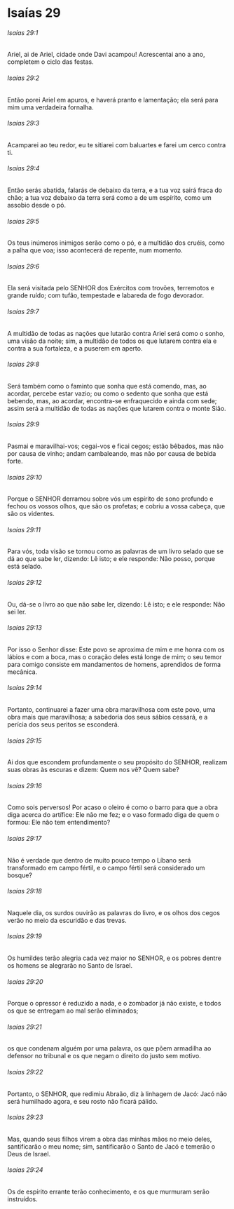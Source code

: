# Isaías 29

###### Isaías 29:1

Ariel, ai de Ariel, cidade onde Davi acampou! Acrescentai ano a ano, completem o ciclo das festas.

###### Isaías 29:2

Então porei Ariel em apuros, e haverá pranto e lamentação; ela será para mim uma verdadeira fornalha.

###### Isaías 29:3

Acamparei ao teu redor, eu te sitiarei com baluartes e farei um cerco contra ti.

###### Isaías 29:4

Então serás abatida, falarás de debaixo da terra, e a tua voz sairá fraca do chão; a tua voz debaixo da terra será como a de um espírito, como um assobio desde o pó.

###### Isaías 29:5

Os teus inúmeros inimigos serão como o pó, e a multidão dos cruéis, como a palha que voa; isso acontecerá de repente, num momento.

###### Isaías 29:6

Ela será visitada pelo SENHOR dos Exércitos com trovões, terremotos e grande ruído; com tufão, tempestade e labareda de fogo devorador.

###### Isaías 29:7

A multidão de todas as nações que lutarão contra Ariel será como o sonho, uma visão da noite; sim, a multidão de todos os que lutarem contra ela e contra a sua fortaleza, e a puserem em aperto.

###### Isaías 29:8

Será também como o faminto que sonha que está comendo, mas, ao acordar, percebe estar vazio; ou como o sedento que sonha que está bebendo, mas, ao acordar, encontra-se enfraquecido e ainda com sede; assim será a multidão de todas as nações que lutarem contra o monte Sião.

###### Isaías 29:9

Pasmai e maravilhai-vos; cegai-vos e ficai cegos; estão bêbados, mas não por causa de vinho; andam cambaleando, mas não por causa de bebida forte.

###### Isaías 29:10

Porque o SENHOR derramou sobre vós um espírito de sono profundo e fechou os vossos olhos, que são os profetas; e cobriu a vossa cabeça, que são os videntes.

###### Isaías 29:11

Para vós, toda visão se tornou como as palavras de um livro selado que se dá ao que sabe ler, dizendo: Lê isto; e ele responde: Não posso, porque está selado.

###### Isaías 29:12

Ou, dá-se o livro ao que não sabe ler, dizendo: Lê isto; e ele responde: Não sei ler.

###### Isaías 29:13

Por isso o Senhor disse: Este povo se aproxima de mim e me honra com os lábios e com a boca, mas o coração deles está longe de mim; o seu temor para comigo consiste em mandamentos de homens, aprendidos de forma mecânica.

###### Isaías 29:14

Portanto, continuarei a fazer uma obra maravilhosa com este povo, uma obra mais que maravilhosa; a sabedoria dos seus sábios cessará, e a perícia dos seus peritos se esconderá.

###### Isaías 29:15

Ai dos que escondem profundamente o seu propósito do SENHOR, realizam suas obras às escuras e dizem: Quem nos vê? Quem sabe?

###### Isaías 29:16

Como sois perversos! Por acaso o oleiro é como o barro para que a obra diga acerca do artífice: Ele não me fez; e o vaso formado diga de quem o formou: Ele não tem entendimento?

###### Isaías 29:17

Não é verdade que dentro de muito pouco tempo o Líbano será transformado em campo fértil, e o campo fértil será considerado um bosque?

###### Isaías 29:18

Naquele dia, os surdos ouvirão as palavras do livro, e os olhos dos cegos verão no meio da escuridão e das trevas.

###### Isaías 29:19

Os humildes terão alegria cada vez maior no SENHOR, e os pobres dentre os homens se alegrarão no Santo de Israel.

###### Isaías 29:20

Porque o opressor é reduzido a nada, e o zombador já não existe, e todos os que se entregam ao mal serão eliminados;

###### Isaías 29:21

os que condenam alguém por uma palavra, os que põem armadilha ao defensor no tribunal e os que negam o direito do justo sem motivo.

###### Isaías 29:22

Portanto, o SENHOR, que redimiu Abraão, diz à linhagem de Jacó: Jacó não será humilhado agora, e seu rosto não ficará pálido.

###### Isaías 29:23

Mas, quando seus filhos virem a obra das minhas mãos no meio deles, santificarão o meu nome; sim, santificarão o Santo de Jacó e temerão o Deus de Israel.

###### Isaías 29:24

Os de espírito errante terão conhecimento, e os que murmuram serão instruídos.

